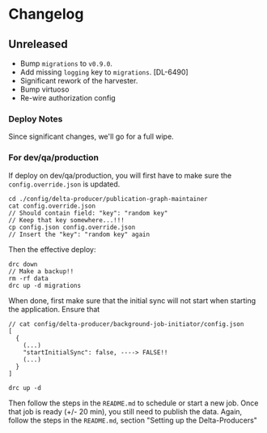 # Changelog
## Unreleased
- Bump `migrations` to `v0.9.0`.
- Add missing `logging` key to `migrations`. [DL-6490]
- Significant rework of the harvester.
- Bump virtuoso
- Re-wire authorization config
### Deploy Notes
Since significant changes, we'll go for a full wipe.
### For dev/qa/production

If deploy on dev/qa/production, you will first have to make sure the `config.override.json` is updated.
```
cd ./config/delta-producer/publication-graph-maintainer
cat config.override.json
// Should contain field: "key": "random key"
// Keep that key somewhere...!!!
cp config.json config.override.json
// Insert the "key": "random key" again
```

Then the effective deploy:
```
drc down
// Make a backup!!
rm -rf data
drc up -d migrations
```
When done, first make sure that the initial sync will not start when starting the application.
Ensure that
```
// cat config/delta-producer/background-job-initiator/config.json
[
  {
    (...)
    "startInitialSync": false, ----> FALSE!!
    (...)
  }
]

```
```
drc up -d
```
Then follow the steps in the `README.md` to schedule or start a new job.
Once that job is ready (+/- 20 min), you still need to publish the data.
Again, follow the steps in the `README.md`, section "Setting up the Delta-Producers"
